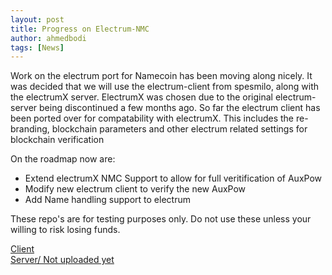 ```yaml
---
layout: post
title: Progress on Electrum-NMC
author: ahmedbodi
tags: [News]
---
```


Work on the electrum port for Namecoin has been moving along nicely. It was decided that we will use the electrum-client from spesmilo, along with the electrumX server. ElectrumX was chosen due to the original electrum-server being discontinued a few months ago. 
So far the electrum client has been ported over for compatability with electrumX. This includes the re-branding, blockchain parameters and other electrum related settings for blockchain verification

On the roadmap now are:

* Extend electrumX NMC Support to allow for full veritification of AuxPow
* Modify new electrum client to verify the new AuxPow
* Add Name handling support to electrum

These repo's are for testing purposes only. Do not use these unless your willing to risk losing funds. 

[Client](https://github.com/Multicoin-co/electrum-nmc)    
[Server/ Not uploaded yet](https://github.com/Multicoin-co/electrum-nmc-server)
